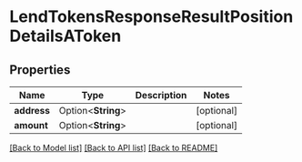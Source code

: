 # LendTokensResponseResultPositionDetailsAToken

## Properties

Name | Type | Description | Notes
------------ | ------------- | ------------- | -------------
**address** | Option<**String**> |  | [optional]
**amount** | Option<**String**> |  | [optional]

[[Back to Model list]](../README.md#documentation-for-models) [[Back to API list]](../README.md#documentation-for-api-endpoints) [[Back to README]](../README.md)


